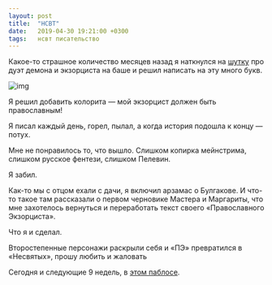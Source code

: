 ```yaml
---
layout: post
title:  "НСВТ"
date:   2019-04-30 19:21:00 +0300
tags:   нсвт писательство
---
```


Какое-то страшное количество месяцев назад я наткнулся на [шутку](https://bash.im/quote/446133) про дуэт демона и экзорциста на баше и решил написать на эту много букв. 

![img](https://pp.userapi.com/c852036/v852036887/1173cb/30QxpINKv-M.jpg)

<!--excerpt-->

Я решил добавить колорита — мой экзорцист должен быть православным!

Я писал каждый день, горел, пылал, а когда история подошла к концу — потух. 

Мне не понравилось то, что вышло. Слишком копирка мейнстрима, слишком русское фентези, слишком Пелевин. 

Я забил. 

Как-то мы с отцом ехали с дачи, я включил арзамас о Булгакове. И что-то такое там рассказали о первом черновике Мастера и Маргариты, что мне захотелось вернуться и переработать текст своего «Православного Экзорциста». 

Что я и сделал. 

Второстепенные персонажи раскрыли себя и «ПЭ» превратился в «Несвятых», прошу любить и жаловать 

Сегодня и следующие 9 недель, в [этом паблосе](https://vk.com/imlearninguknow). 
